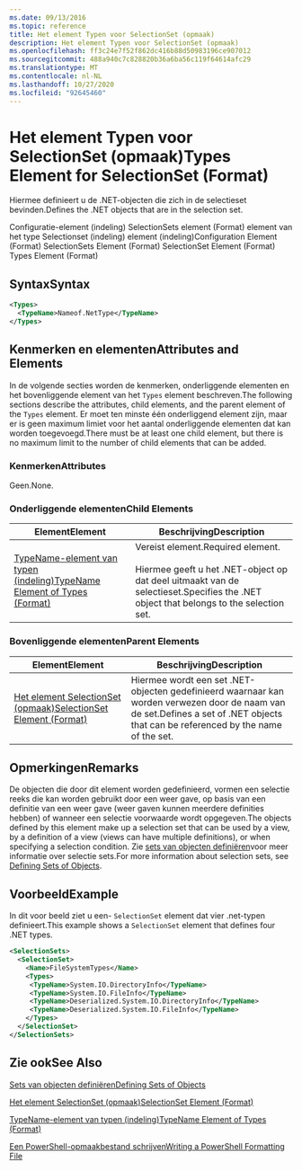 ```yaml
---
ms.date: 09/13/2016
ms.topic: reference
title: Het element Typen voor SelectionSet (opmaak)
description: Het element Typen voor SelectionSet (opmaak)
ms.openlocfilehash: ff3c24e7f52f862dc416b88d50983196ce907012
ms.sourcegitcommit: 488a940c7c828820b36a6ba56c119f64614afc29
ms.translationtype: MT
ms.contentlocale: nl-NL
ms.lasthandoff: 10/27/2020
ms.locfileid: "92645460"
---
```

# <a name="types-element-for-selectionset-format"></a><span data-ttu-id="33989-103">Het element Typen voor SelectionSet (opmaak)</span><span class="sxs-lookup"><span data-stu-id="33989-103">Types Element for SelectionSet (Format)</span></span>

<span data-ttu-id="33989-104">Hiermee definieert u de .NET-objecten die zich in de selectieset bevinden.</span><span class="sxs-lookup"><span data-stu-id="33989-104">Defines the .NET objects that are in the selection set.</span></span>

<span data-ttu-id="33989-105">Configuratie-element (indeling) SelectionSets element (Format) element van het type Selectionset (indeling) element (indeling)</span><span class="sxs-lookup"><span data-stu-id="33989-105">Configuration Element (Format) SelectionSets Element (Format) SelectionSet Element (Format) Types Element (Format)</span></span>

## <a name="syntax"></a><span data-ttu-id="33989-106">Syntax</span><span class="sxs-lookup"><span data-stu-id="33989-106">Syntax</span></span>

```xml
<Types>
  <TypeName>Nameof.NetType</TypeName>
</Types>

```

## <a name="attributes-and-elements"></a><span data-ttu-id="33989-107">Kenmerken en elementen</span><span class="sxs-lookup"><span data-stu-id="33989-107">Attributes and Elements</span></span>

<span data-ttu-id="33989-108">In de volgende secties worden de kenmerken, onderliggende elementen en het bovenliggende element van het `Types` element beschreven.</span><span class="sxs-lookup"><span data-stu-id="33989-108">The following sections describe the attributes, child elements, and the parent element of the `Types` element.</span></span> <span data-ttu-id="33989-109">Er moet ten minste één onderliggend element zijn, maar er is geen maximum limiet voor het aantal onderliggende elementen dat kan worden toegevoegd.</span><span class="sxs-lookup"><span data-stu-id="33989-109">There must be at least one child element, but there is no maximum limit to the number of child elements that can be added.</span></span>

### <a name="attributes"></a><span data-ttu-id="33989-110">Kenmerken</span><span class="sxs-lookup"><span data-stu-id="33989-110">Attributes</span></span>

<span data-ttu-id="33989-111">Geen.</span><span class="sxs-lookup"><span data-stu-id="33989-111">None.</span></span>

### <a name="child-elements"></a><span data-ttu-id="33989-112">Onderliggende elementen</span><span class="sxs-lookup"><span data-stu-id="33989-112">Child Elements</span></span>

|<span data-ttu-id="33989-113">Element</span><span class="sxs-lookup"><span data-stu-id="33989-113">Element</span></span>|<span data-ttu-id="33989-114">Beschrijving</span><span class="sxs-lookup"><span data-stu-id="33989-114">Description</span></span>|
|-------------|-----------------|
|[<span data-ttu-id="33989-115">TypeName-element van typen (indeling)</span><span class="sxs-lookup"><span data-stu-id="33989-115">TypeName Element of Types (Format)</span></span>](./typename-element-for-types-format.md)|<span data-ttu-id="33989-116">Vereist element.</span><span class="sxs-lookup"><span data-stu-id="33989-116">Required element.</span></span><br /><br /> <span data-ttu-id="33989-117">Hiermee geeft u het .NET-object op dat deel uitmaakt van de selectieset.</span><span class="sxs-lookup"><span data-stu-id="33989-117">Specifies the .NET object that belongs to the selection set.</span></span>|

### <a name="parent-elements"></a><span data-ttu-id="33989-118">Bovenliggende elementen</span><span class="sxs-lookup"><span data-stu-id="33989-118">Parent Elements</span></span>

|<span data-ttu-id="33989-119">Element</span><span class="sxs-lookup"><span data-stu-id="33989-119">Element</span></span>|<span data-ttu-id="33989-120">Beschrijving</span><span class="sxs-lookup"><span data-stu-id="33989-120">Description</span></span>|
|-------------|-----------------|
|[<span data-ttu-id="33989-121">Het element SelectionSet (opmaak)</span><span class="sxs-lookup"><span data-stu-id="33989-121">SelectionSet Element (Format)</span></span>](./selectionset-element-format.md)|<span data-ttu-id="33989-122">Hiermee wordt een set .NET-objecten gedefinieerd waarnaar kan worden verwezen door de naam van de set.</span><span class="sxs-lookup"><span data-stu-id="33989-122">Defines a set of .NET objects that can be referenced by the name of the set.</span></span>|

## <a name="remarks"></a><span data-ttu-id="33989-123">Opmerkingen</span><span class="sxs-lookup"><span data-stu-id="33989-123">Remarks</span></span>

<span data-ttu-id="33989-124">De objecten die door dit element worden gedefinieerd, vormen een selectie reeks die kan worden gebruikt door een weer gave, op basis van een definitie van een weer gave (weer gaven kunnen meerdere definities hebben) of wanneer een selectie voorwaarde wordt opgegeven.</span><span class="sxs-lookup"><span data-stu-id="33989-124">The objects defined by this element make up a selection set that can be used by a view, by a definition of a view (views can have multiple definitions), or when specifying a selection condition.</span></span>  <span data-ttu-id="33989-125">Zie [sets van objecten definiëren](./defining-selection-sets.md)voor meer informatie over selectie sets.</span><span class="sxs-lookup"><span data-stu-id="33989-125">For more information about selection sets, see [Defining Sets of Objects](./defining-selection-sets.md).</span></span>

## <a name="example"></a><span data-ttu-id="33989-126">Voorbeeld</span><span class="sxs-lookup"><span data-stu-id="33989-126">Example</span></span>

<span data-ttu-id="33989-127">In dit voor beeld ziet u een- `SelectionSet` element dat vier .net-typen definieert.</span><span class="sxs-lookup"><span data-stu-id="33989-127">This example shows a `SelectionSet` element that defines four .NET types.</span></span>

```xml
<SelectionSets>
  <SelectionSet>
    <Name>FileSystemTypes</Name>
    <Types>
     <TypeName>System.IO.DirectoryInfo</TypeName>
     <TypeName>System.IO.FileInfo</TypeName>
     <TypeName>Deserialized.System.IO.DirectoryInfo</TypeName>
     <TypeName>Deserialized.System.IO.FileInfo</TypeName>
    </Types>
  </SelectionSet>
</SelectionSets>
```

## <a name="see-also"></a><span data-ttu-id="33989-128">Zie ook</span><span class="sxs-lookup"><span data-stu-id="33989-128">See Also</span></span>

[<span data-ttu-id="33989-129">Sets van objecten definiëren</span><span class="sxs-lookup"><span data-stu-id="33989-129">Defining Sets of Objects</span></span>](./defining-selection-sets.md)

[<span data-ttu-id="33989-130">Het element SelectionSet (opmaak)</span><span class="sxs-lookup"><span data-stu-id="33989-130">SelectionSet Element (Format)</span></span>](./selectionset-element-format.md)

[<span data-ttu-id="33989-131">TypeName-element van typen (indeling)</span><span class="sxs-lookup"><span data-stu-id="33989-131">TypeName Element of Types (Format)</span></span>](./typename-element-for-types-format.md)

[<span data-ttu-id="33989-132">Een PowerShell-opmaakbestand schrijven</span><span class="sxs-lookup"><span data-stu-id="33989-132">Writing a PowerShell Formatting File</span></span>](./writing-a-powershell-formatting-file.md)
